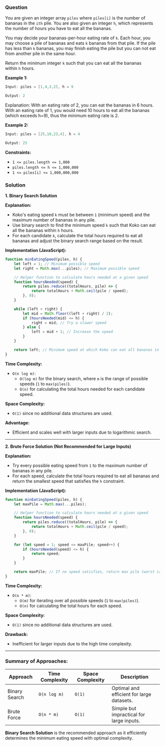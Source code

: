 ### Question
You are given an integer array `piles` where `piles[i]` is the number of bananas in the `ith` pile. You are also given an integer `h`, which represents the number of hours you have to eat all the bananas.

You may decide your bananas-per-hour eating rate of `k`. Each hour, you may choose a pile of bananas and eats `k` bananas from that pile. If the pile has less than `k` bananas, you may finish eating the pile but you can not eat from another pile in the same hour.

Return the minimum integer `k` such that you can eat all the bananas within `h` hours.

**Example 1:**

```java
Input: piles = [1,4,3,2], h = 9

Output: 2
```


Explanation: With an eating rate of 2, you can eat the bananas in 6 hours. With an eating rate of 1, you would need 10 hours to eat all the bananas (which exceeds h=9), thus the minimum eating rate is 2.

**Example 2:**

```java
Input: piles = [25,10,23,4], h = 4

Output: 25
```


**Constraints:**

- `1 <= piles.length <= 1,000`
- `piles.length <= h <= 1,000,000`
- `1 <= piles[i] <= 1,000,000,000`


### Solution

**1. Binary Search Solution**

**Explanation:**

- Koko's eating speed `k` must be between `1` (minimum speed) and the maximum number of bananas in any pile.
- Use binary search to find the minimum speed `k` such that Koko can eat all the bananas within `h` hours.
- For each candidate `k`, calculate the total hours required to eat all bananas and adjust the binary search range based on the result.

**Implementation (JavaScript):**

```javascript
function minEatingSpeed(piles, h) {
    let left = 1; // Minimum possible speed
    let right = Math.max(...piles); // Maximum possible speed

    // Helper function to calculate hours needed at a given speed
    function hoursNeeded(speed) {
        return piles.reduce((totalHours, pile) => {
            return totalHours + Math.ceil(pile / speed);
        }, 0);
    }

    while (left < right) {
        let mid = Math.floor((left + right) / 2);
        if (hoursNeeded(mid) <= h) {
            right = mid; // Try a slower speed
        } else {
            left = mid + 1; // Increase the speed
        }
    }

    return left; // Minimum speed at which Koko can eat all bananas in h hours
}
```

**Time Complexity:**

- `O(n log m)`:
    - `O(log m)` for the binary search, where `m` is the range of possible speeds (`1` to `max(piles)`).
    - `O(n)` for calculating the total hours needed for each candidate speed.

**Space Complexity:**

- `O(1)` since no additional data structures are used.

**Advantage:**

- Efficient and scales well with larger inputs due to logarithmic search.

---

**2. Brute Force Solution (Not Recommended for Large Inputs)**

**Explanation:**

- Try every possible eating speed from `1` to the maximum number of bananas in any pile.
- For each speed, calculate the total hours required to eat all bananas and return the smallest speed that satisfies the `h` constraint.

**Implementation (JavaScript):**

```javascript
function minEatingSpeed(piles, h) {
    let maxPile = Math.max(...piles);

    // Helper function to calculate hours needed at a given speed
    function hoursNeeded(speed) {
        return piles.reduce((totalHours, pile) => {
            return totalHours + Math.ceil(pile / speed);
        }, 0);
    }

    for (let speed = 1; speed <= maxPile; speed++) {
        if (hoursNeeded(speed) <= h) {
            return speed;
        }
    }

    return maxPile; // If no speed satisfies, return max pile (worst case)
}
```

**Time Complexity:**

- `O(n * m)`:
    - `O(m)` for iterating over all possible speeds (`1` to `max(piles)`).
    - `O(n)` for calculating the total hours for each speed.

**Space Complexity:**

- `O(1)` since no additional data structures are used.

**Drawback:**

- Inefficient for larger inputs due to the high time complexity.

---

### Summary of Approaches:

|Approach|Time Complexity|Space Complexity|Description|
|---|---|---|---|
|Binary Search|`O(n log m)`|`O(1)`|Optimal and efficient for large datasets.|
|Brute Force|`O(n * m)`|`O(1)`|Simple but impractical for large inputs.|

**Binary Search Solution** is the recommended approach as it efficiently determines the minimum eating speed with optimal complexity.